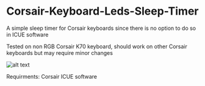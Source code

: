 # Corsair-Keyboard-Leds-Sleep-Timer

A simple sleep timer for Corsair keyboards since there is no option to do so in ICUE software

Tested on non RGB Corsair K70 keyboard, should work on other Corsair keyboards but may require minor changes

![alt text](https://i.imgur.com/IQG0HCu.png?1)

Requirments: Corsair ICUE software
